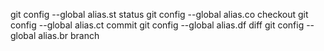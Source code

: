 git config --global alias.st status
git config --global alias.co checkout
git config --global alias.ct commit
git config --global alias.df diff
git config --global alias.br branch
